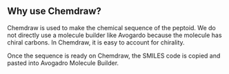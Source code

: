## Why use Chemdraw?

Chemdraw is used to make the chemical sequence of the peptoid. We do not directly use a molecule builder like Avogardo because the molecule has chiral carbons. In Chemdraw, it is easy to account for chirality. 

Once the sequence is ready on Chemdraw, the SMILES code is copied and pasted into Avogadro Molecule Builder.



